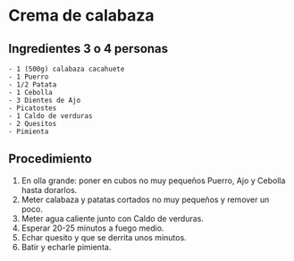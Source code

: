 # Crema de calabaza

## Ingredientes 3 o 4 personas

```
- 1 (500g) calabaza cacahuete
- 1 Puerro
- 1/2 Patata
- 1 Cebolla
- 3 Dientes de Ajo
- Picatostes
- 1 Caldo de verduras
- 2 Quesitos
- Pimienta
```

## Procedimiento
1. En olla grande: poner en cubos no muy pequeños Puerro, Ajo y Cebolla hasta dorarlos.
2. Meter calabaza y patatas cortados no muy pequeños y remover un poco.
3. Meter agua caliente junto con Caldo de verduras.
4. Esperar 20-25 minutos a fuego medio.
5. Echar quesito y que se derrita unos minutos.
6. Batir y echarle pimienta.
